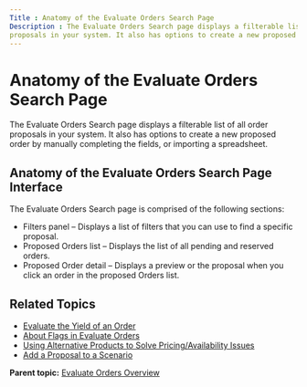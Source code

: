 ```yaml
---
Title : Anatomy of the Evaluate Orders Search Page
Description : The Evaluate Orders Search page displays a filterable list of all order
proposals in your system. It also has options to create a new proposed
---
```



# Anatomy of the Evaluate Orders Search Page



The Evaluate Orders Search page displays a filterable list of all order
proposals in your system. It also has options to create a new proposed
order by manually completing the fields, or importing a spreadsheet.

<div id="ID-00002420__section_ycv_2dw_mwb" >

## Anatomy of the Evaluate Orders Search Page Interface

The Evaluate Orders Search page is comprised of the following sections:

- Filters panel – Displays a list of filters that you can use to find a
  specific proposal.
- Proposed Orders list – Displays the list of all pending and reserved
  orders.
- Proposed Order detail – Displays a preview or the proposal when you
  click an order in the proposed Orders list.



<div id="ID-00002420__section_kdv_2dw_mwb" >

## Related Topics



<div id="ID-00002420__section_adv_2dw_mwb" >

- <a href="evaluate-the-yield-of-an-order.html" class="xref">Evaluate the
  Yield of an Order</a>
- <a href="about-flags-in-evaluate-orders.html" class="xref">About Flags
  in Evaluate Orders</a>
- <a
  href="using-alternative-products-to-solve-pricing-availability-issues.html"
  class="xref">Using Alternative Products to Solve Pricing/Availability
  Issues</a>
- <a href="add-a-proposal-to-a-scenario.html" class="xref">Add a Proposal
  to a Scenario</a>  
    





<div class="familylinks">

<div class="parentlink">

**Parent topic:**
<a href="../topics/evaluate-orders-overview.html" class="link">Evaluate
Orders Overview</a>






